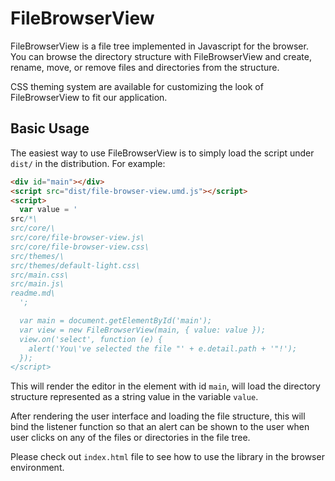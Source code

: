 # FileBrowserView

FileBrowserView is a file tree implemented in Javascript for the browser. You can browse the directory structure with FileBrowserView and create, rename, move, or remove files and directories from the structure. 

CSS theming system are available for customizing the look of FileBrowserView to fit our application. 

## Basic Usage

The easiest way to use FileBrowserView is to simply load the script under `dist/` in the distribution. For example:

```html
<div id="main"></div>
<script src="dist/file-browser-view.umd.js"></script>
<script>
  var value = '
src/*\
src/core/\
src/core/file-browser-view.js\
src/core/file-browser-view.css\
src/themes/\
src/themes/default-light.css\
src/main.css\
src/main.js\
readme.md\
  ';

  var main = document.getElementById('main');
  var view = new FileBrowserView(main, { value: value });
  view.on('select', function (e) {
    alert('You\'ve selected the file "' + e.detail.path + '"!');
  });
</script>
```

This will render the editor in the element with id `main`, will load the directory structure represented as a string value in the variable `value`. 

After rendering the user interface and loading the file structure, this will bind the listener function so that an alert can be shown to the user when user clicks on any of the files or directories in the file tree.

Please check out `index.html` file to see how to use the library in the browser environment.